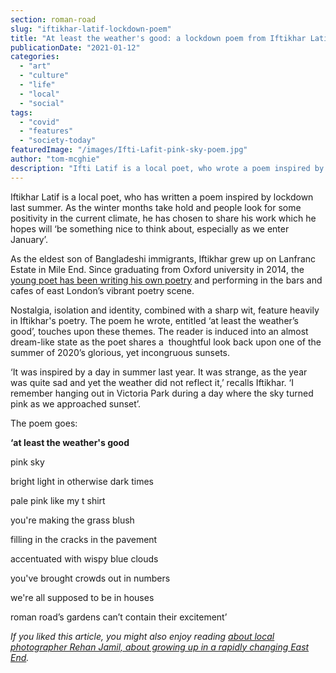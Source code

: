 ```yaml
---
section: roman-road
slug: "iftikhar-latif-lockdown-poem"
title: "At least the weather's good: a lockdown poem from Iftikhar Latif"
publicationDate: "2021-01-12"
categories: 
  - "art"
  - "culture"
  - "life"
  - "local"
  - "social"
tags: 
  - "covid"
  - "features"
  - "society-today"
featuredImage: "/images/Ifti-Lafit-pink-sky-poem.jpg"
author: "tom-mcghie"
description: "Ifti Latif is a local poet, who wrote a poem inspired by lockdown last summer. As the winter months take hold and people look for some positivity in the current climate, he has chosen to share his work which he hopes will ‘be something nice to think about, especially as we enter January’."
---
```


Iftikhar Latif is a local poet, who has written a poem inspired by lockdown last summer. As the winter months take hold and people look for some positivity in the current climate, he has chosen to share his work which he hopes will ‘be something nice to think about, especially as we enter January’.

As the eldest son of Bangladeshi immigrants, Iftikhar grew up on Lanfranc Estate in Mile End. Since graduating from Oxford university in 2014, the [young poet has been writing his own poetry](https://romanroadlondon.com/ifti-latif-british-bangladeshi-poet/) and performing in the bars and cafes of east London’s vibrant poetry scene. 

Nostalgia, isolation and identity, combined with a sharp wit, feature heavily in Iftikhar's poetry. The poem he wrote, entitled ‘at least the weather’s good’, touches upon these themes. The reader is induced into an almost dream-like state as the poet shares a  thoughtful look back upon one of the summer of 2020’s glorious, yet incongruous sunsets. 

‘It was inspired by a day in summer last year. It was strange, as the year was quite sad and yet the weather did not reflect it,’ recalls Iftikhar. ‘I remember hanging out in Victoria Park during a day where the sky turned pink as we approached sunset’. 

The poem goes:

**‘at least the weather's good** 

pink sky

bright light in otherwise dark times

pale pink like my t shirt

you're making the grass blush

filling in the cracks in the pavement

accentuated with wispy blue clouds

you've brought crowds out in numbers

we're all supposed to be in houses

roman road’s gardens can’t contain their excitement’

_If you liked this article, you might also enjoy reading_ [_about local photographer Rehan Jamil, about growing up in a rapidly changing East End_](https://romanroadlondon.com/changing-faces-of-the-east-end-rehan-jamil/)_._
